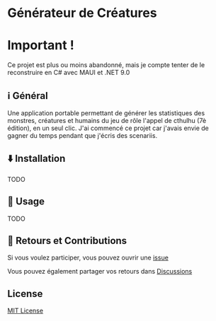 # Générateur de Créatures 

# Important !
Ce projet est plus ou moins abandonné, mais je compte tenter de le reconstruire en C# avec MAUI et .NET 9.0 

## ℹ️ Général

Une application portable permettant de générer les statistiques des monstres, créatures et humains du jeu de rôle l'appel de cthulhu (7è édition), en un seul clic.
J'ai commencé ce projet car j'avais envie de gagner du temps pendant que j'écris des scenariis.

## ⬇️ Installation

TODO

## 🚀 Usage

TODO

## 💭 Retours et Contributions

Si vous voulez participer, vous pouvez ouvrir une [issue](https://github.com/mopolita/CreatureRoller/issues)

Vous pouvez également partager vos retours dans [Discussions](https://github.com/mopolita/CreatureRoller/discussions)

## License

[MIT License](https://github.com/mopolita/CreatureRoller/blob/main/LICENSE)


